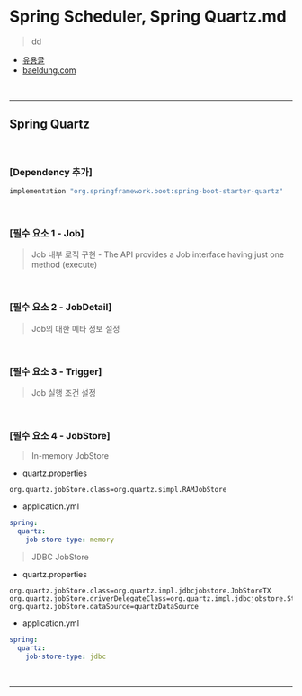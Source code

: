 # Spring Scheduler, Spring Quartz.md
> dd 
* [유용글](https://sabarada.tistory.com/113?category=803157)
* [baeldung.com](https://www.baeldung.com/spring-quartz-schedule)

<br>
<hr>

## Spring Quartz
####

<br>

### [Dependency 추가]

```gradle
implementation "org.springframework.boot:spring-boot-starter-quartz"
```

<br>

### [필수 요소 1 - Job]
> Job 내부 로직 구현 - The API provides a Job interface having just one method (execute)

<br>

### [필수 요소 2 - JobDetail]
> Job의 대한 메타 정보 설정

<br>

### [필수 요소 3 - Trigger]
> Job 실행 조건 설정

<br>

### [필수 요소 4 - JobStore]
> In-memory JobStore
* quartz.properties
```properties
org.quartz.jobStore.class=org.quartz.simpl.RAMJobStore
```
* application.yml
```yml
spring:
  quartz:
    job-store-type: memory
```
> JDBC JobStore
* quartz.properties
```properties
org.quartz.jobStore.class=org.quartz.impl.jdbcjobstore.JobStoreTX
org.quartz.jobStore.driverDelegateClass=org.quartz.impl.jdbcjobstore.StdJDBCDelegate
org.quartz.jobStore.dataSource=quartzDataSource
```
* application.yml
```yml
spring:
  quartz:
    job-store-type: jdbc
```

<br>
<hr>
<br>

